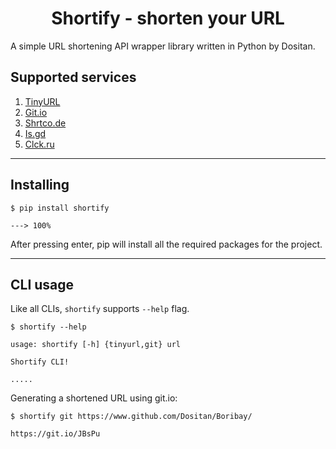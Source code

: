 <h1 align="center">
    Shortify - shorten your URL
</h1>

A simple URL shortening API wrapper library written in Python by Dositan.

## Supported services
1. [TinyURL](https://tinyurl.com)
2. [Git.io](https://git.io)
3. [Shrtco.de](https://shrtco.de)
4. [Is.gd](is.gd)
5. [Clck.ru](clck.ru)

-----

## Installing
```console
$ pip install shortify

---> 100%
```

After pressing enter, pip will install all the required packages for the project.

</div>

-----

## CLI usage
Like all CLIs, `shortify` supports `--help` flag.
```console
$ shortify --help

usage: shortify [-h] {tinyurl,git} url

Shortify CLI!

.....
```

Generating a shortened URL using git.io:
```console
$ shortify git https://www.github.com/Dositan/Boribay/

https://git.io/JBsPu
```
